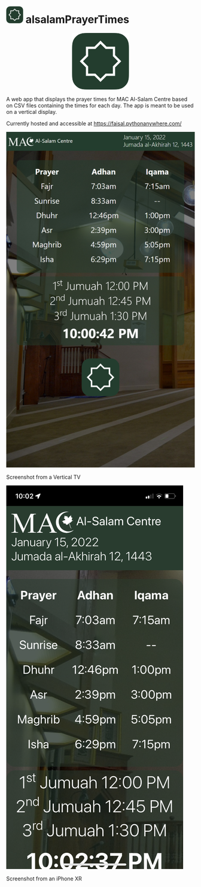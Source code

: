 # <img src="static/logo-192.png" width="45px"> alsalamPrayerTimes
<p align="center">
 <img src="logo.png" width="30%" height="30%">
</p>


A web app that displays the prayer times for MAC Al-Salam Centre based on CSV files containing the times for each day. The app is meant to be used on a vertical display.

Currently hosted and accessible at https://faisal.pythonanywhere.com/

![Screenshot 1](/screenshots/1.png?raw=true "Screenshot on January 15, 2021")

Screenshot from a Vertical TV

![Screenshot 2](/screenshots/2.png?raw=true "Screenshot on December 15, 2021")

Screenshot from an iPhone XR
